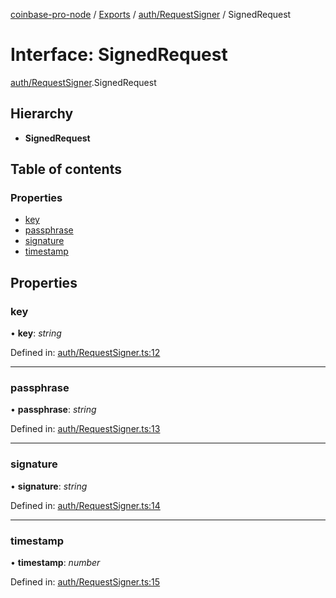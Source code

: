 [coinbase-pro-node](../../README.md) / [Exports](../../modules.md) / [auth/RequestSigner](../../modules/auth_requestsigner.md) / SignedRequest

# Interface: SignedRequest

[auth/RequestSigner](../../modules/auth_requestsigner.md).SignedRequest

## Hierarchy

- **SignedRequest**

## Table of contents

### Properties

- [key](requestsigner.signedrequest.md#key)
- [passphrase](requestsigner.signedrequest.md#passphrase)
- [signature](requestsigner.signedrequest.md#signature)
- [timestamp](requestsigner.signedrequest.md#timestamp)

## Properties

### key

• **key**: _string_

Defined in: [auth/RequestSigner.ts:12](https://github.com/bennycode/coinbase-pro-node/blob/3350621/src/auth/RequestSigner.ts#L12)

---

### passphrase

• **passphrase**: _string_

Defined in: [auth/RequestSigner.ts:13](https://github.com/bennycode/coinbase-pro-node/blob/3350621/src/auth/RequestSigner.ts#L13)

---

### signature

• **signature**: _string_

Defined in: [auth/RequestSigner.ts:14](https://github.com/bennycode/coinbase-pro-node/blob/3350621/src/auth/RequestSigner.ts#L14)

---

### timestamp

• **timestamp**: _number_

Defined in: [auth/RequestSigner.ts:15](https://github.com/bennycode/coinbase-pro-node/blob/3350621/src/auth/RequestSigner.ts#L15)
